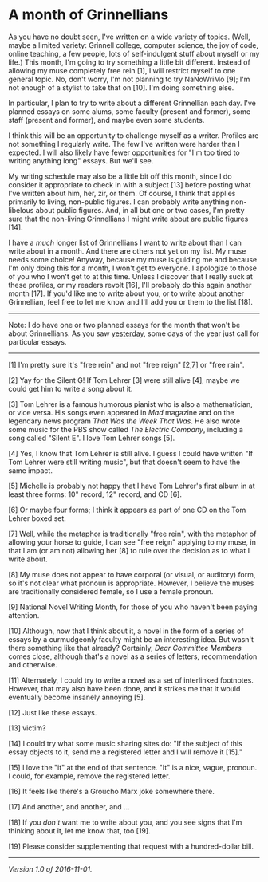 A month of Grinnellians
=======================

As you have no doubt seen, I've written on a wide variety of topics.
(Well, maybe a limited variety: Grinnell college, computer science,
the joy of code, online teaching, a few people, lots of self-indulgent
stuff about myself or my life.)  This month, I'm going to try something a
little bit different.  Instead of allowing my muse completely free rein
[1], I will restrict myself to one general topic.  No, don't worry, I'm
not planning to try NaNoWriMo [9]; I'm not enough of a stylist to take
that on [10].  I'm doing something else.

In particular, I plan to try to write about a different Grinnellian
each day.  I've planned essays on some alums, some faculty (present and
former), some staff (present and former), and maybe even some students.

I think this will be an opportunity to challenge myself as a writer.
Profiles are not something I regularly write.  The few I've written were
harder than I expected.  I will also likely have fewer opportunities for
"I'm too tired to writing anything long" essays.  But we'll see.

My writing schedule may also be a little bit off this month, since I do 
consider it appropriate to check in with a subject [13] before posting
what I've written about him, her, zir, or them.  Of course, I think
that applies primarily to living, non-public figures.  I can probably
write anything non-libelous about public figures.  And, in all but one
or two cases, I'm pretty sure that the non-living Grinnellians I might
write about are public figures [14].

I have a *much* longer list of Grinnellians I want to write about than I
can write about in a month.  And there are others not yet on my list.
My muse needs some choice!  Anyway, because my muse is guiding me
and because I'm only doing this for a month, I won't get to everyone.
I apologize to those of you who I won't get to at this time.  Unless I
discover that I really suck at these profiles, or my readers revolt
[16], I'll probably do this again another month [17].  If you'd like me
to write about you, or to write about another Grinnellian, feel free to
let me know and I'll add you or them to the list [18].  

---

Note: I do have one or two planned essays for the month that won't be
about Grinnellians.  As you saw [yesterday](tigger-suit.html), some days
of the year just call for particular essays.

---

[1] I'm pretty sure it's "free rein" and not "free reign" [2,7] or "free rain".

[2] Yay for the Silent G!  If Tom Lehrer [3] were still alive [4], maybe
we could get him to write a song about it.

[3] Tom Lehrer is a famous humorous pianist who is also a mathematician,
or vice versa.  His songs even appeared in _Mad_ magazine and on the
legendary news program _That Was the Week That Was_.  He also wrote
some music for the PBS show called _The Electric Company_, including
a song called "Silent E".  I love Tom Lehrer songs [5].

[4] Yes, I know that Tom Lehrer is still alive.  I guess I could have
written "If Tom Lehrer were still writing music", but that doesn't seem
to have the same impact.

[5] Michelle is probably not happy that I have Tom Lehrer's first album
in at least three forms: 10" record, 12" record, and CD [6].

[6] Or maybe four forms; I think it appears as part of one CD on the
Tom Lehrer boxed set.

[7] Well, while the metaphor is traditionally "free rein", with the
metaphor of allowing your horse to guide, I can see "free reign"
applying to my muse, in that I am (or am not) allowing her [8] to rule
over the decision as to what I write about.

[8] My muse does not appear to have corporal (or visual, or auditory)
form, so it's not clear what pronoun is appropriate.  However, I believe
the muses are traditionally considered female, so I use a female pronoun.

[9] National Novel Writing Month, for those of you who haven't been
paying attention.

[10] Although, now that I think about it, a novel in the form of a series
of essays by a curmudgeonly faculty might be an interesting idea.  But
wasn't there something like that already?  Certainly, *Dear Committee
Members* comes close, although that's a novel as a series of letters,
recommendation and otherwise.

[11] Alternately, I could try to write a novel as a set of interlinked
footnotes.  However, that may also have been done, and it strikes me
that it would eventually become insanely annoying [5].

[12] Just like these essays.

[13] victim?

[14] I could try what some music sharing sites do: "If the subject of
this essay objects to it, send me a registered letter and I will
remove it [15]."

[15] I love the "it" at the end of that sentence.  "It" is a nice,
vague, pronoun.  I could, for example, remove the registered letter.

[16] It feels like there's a Groucho Marx joke somewhere there.

[17] And another, and another, and ...

[18] If you *don't* want me to write about you, and you see signs that
I'm thinking about it, let me know that, too [19].

[19] Please consider supplementing that request with a hundred-dollar
bill.

---

*Version 1.0 of 2016-11-01.*

